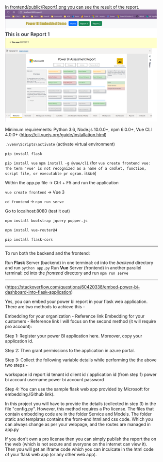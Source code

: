 
In frontend/public/Report1.png you can see the result of the report.
<img src="frontend/public/Report1.png" alt="Report1 on webpage" width="500"/>


Minimum requirements: Python 3.6, Node.js 10.0.0+, npm 6.0.0+, Vue CLI 4.0.0+ (https://cli.vuejs.org/guide/installation.html) 

`.\venv\Scripts\activate` (activate virtual environment)

`pip install flask`

`pip install vue`
`npm install -g @vue/cli` (for `vue create frontend vue: The term 'vue' is not recognized as a name of a cmdlet, function, script file, or executable pr ogram.` issue)


Within the app.py file -> Ctrl + F5 and run the application

`vue create frontend`   -> Vue 3 

`cd frontend` -> `npm run serve`

Go to localhost:8080 (test it out)

`npm install bootstrap jquery popper.js`

`npm install vue-router@4`

`pip install flask-cors`

----- 

To run both the backend and the frontend:

Run **Flask** Server (backend) in one terminal: cd into the *backend* directory and run `python app.py`
Run **Vue** Server (frontend) in another parallel terminal: cd into the *frontend* directory and run `npm run serve`

-----
(https://stackoverflow.com/questions/60420338/embed-power-bi-dashboard-into-flask-application)

Yes, you can embed your power bi report in your flask web application. There are two methods to achieve this -

Embedding for your organization - Reference link
Embedding for your customers - Reference link
I will focus on the second method (it will require pro account):

Step 1: Register your power BI application here. Moreover, copy your application id.

Step 2: Then grant permissions to the application in azure portal.

Step 3: Collect the following variable details while performing the the above two steps -

workspace id
report id
tenant id
client id / application id (from step 1)
power bi account username
power bi account password

Step 4: You can use the sample flask web app provided by Microsoft for embedding.(Github link).

In this project you will have to provide the details (collected in step 3) in the file "config.py". However, this method requires a Pro license. The files that contain embedding code are in the folder Service and Models. The folder static and templates contains the front-end html and css code. Which you can always change as per your webpage, and the routes are managed in app.py

If you don't own a pro license then you can simply publish the report the on the web (which is not secure and everyone on the internet can view it). Then you will get an iframe code which you can inculcate in the html code of your flask web app (or any other web app).